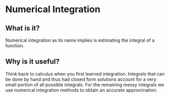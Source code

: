 Numerical Integration
=====================

What is it?
-----------
Numerical integration as its name implies is estimating the integral of a function.

Why is it useful?
--------------------
Think back to calculus when you first learned integration. Integrals that can be done by hand and thus had closed form solutions account for a very small portion of all possible integrals. For the remaining messy integrals we use numerical integration methods to obtain an accurate approximation.
